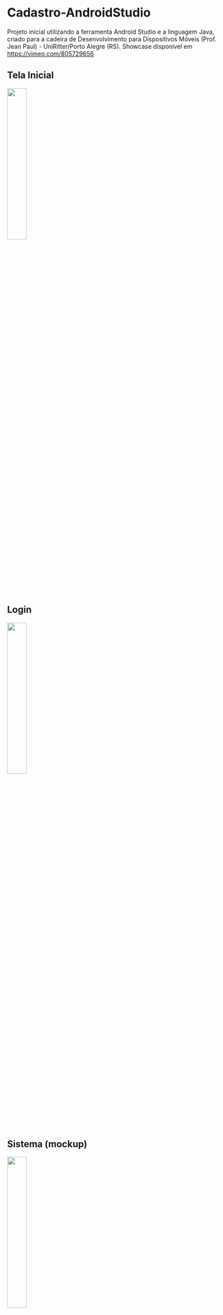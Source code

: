 # Cadastro-AndroidStudio

Projeto inicial utilizando a ferramenta Android Studio e a linguagem Java, criado para a cadeira de Desenvolvimento para Dispositivos Móveis (Prof. Jean Paul) - UniRitter/Porto Alegre (RS).
Showcase disponível em https://vimeo.com/805729656

## Tela Inicial
<img src="https://user-images.githubusercontent.com/61599905/223574206-da88a046-a8e5-4da4-b50a-f5918e3fd6fa.png" width="30%" height="30%">

## Login
<img src="https://user-images.githubusercontent.com/61599905/223574281-8a086103-4a11-4f0f-a506-7fd1debd7662.png" width="30%" height="30%">

## Sistema (mockup)
<img src="https://user-images.githubusercontent.com/61599905/223574336-fb2c469c-7905-46f3-b0a3-7018fbe933be.png" width="30%" height="30%">
